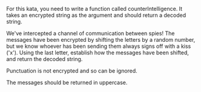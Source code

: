 For this kata, you need to write a function called counterIntelligence. It takes an encrypted string as the argument and should return a decoded string.

We've intercepted a channel of communication between spies! The messages have been encrypted by shifting the letters by a random number, but we know whoever has been sending them always signs off with a kiss ('x'). Using the last letter, establish how the messages have been shifted, and return the decoded string.

Punctuation is not encrypted and so can be ignored.

The messages should be returned in uppercase.
